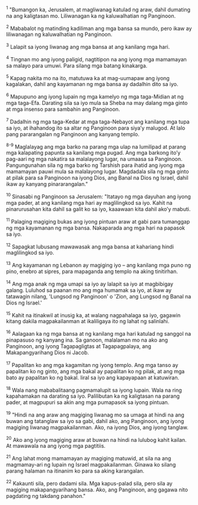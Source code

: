 <sup>1</sup>
"Bumangon ka, Jerusalem, at magliwanag katulad ng araw, dahil dumating na ang kaligtasan mo. Liliwanagan ka ng kaluwalhatian ng Panginoon. 

<sup>2</sup>
Mababalot ng matinding kadiliman ang mga bansa sa mundo, pero ikaw ay liliwanagan ng kaluwalhatian ng Panginoon. 

<sup>3</sup>
Lalapit sa iyong liwanag ang mga bansa at ang kanilang mga hari. 

<sup>4</sup>
Tingnan mo ang iyong paligid, nagtitipon na ang iyong mga mamamayan sa malayo para umuwi. Para silang mga batang kinakarga. 

<sup>5</sup>
Kapag nakita mo na ito, matutuwa ka at mag-uumapaw ang iyong kagalakan, dahil ang kayamanan ng mga bansa ay dadalhin dito sa iyo. 

<sup>6</sup>
Mapupuno ang iyong lupain ng mga kamelyo ng mga taga-Midian at ng mga taga-Efa. Darating sila sa iyo mula sa Sheba na may dalang mga ginto at mga insenso para sambahin ang Panginoon. 

<sup>7</sup>
Dadalhin ng mga taga-Kedar at mga taga-Nebayot ang kanilang mga tupa sa iyo, at ihahandog ito sa altar ng Panginoon para siyaʼy malugod. At lalo pang pararangalan ng Panginoon ang kanyang templo.

<sup>8-9</sup>
Maglalayag ang mga barko na parang mga ulap na lumilipad at parang mga kalapating papunta sa kanilang mga pugad. Ang mga barkong itoʼy pag-aari ng mga nakatira sa malalayong lugar, na umaasa sa Panginoon. Pangungunahan sila ng mga barko ng Tarshish para ihatid ang iyong mga mamamayan pauwi mula sa malalayong lugar. Magdadala sila ng mga ginto at pilak para sa Panginoon na iyong Dios, ang Banal na Dios ng Israel, dahil ikaw ay kanyang pinararangalan." 

<sup>10</sup>
Sinasabi ng Panginoon sa Jerusalem: "Itatayo ng mga dayuhan ang iyong mga pader, at ang kanilang mga hari ay maglilingkod sa iyo. Kahit na pinarurusahan kita dahil sa galit ko sa iyo, kaaawaan kita dahil akoʼy mabuti. 

<sup>11</sup>
Palaging magiging bukas ang iyong pintuan araw at gabi para tumanggap ng mga kayamanan ng mga bansa. Nakaparada ang mga hari na papasok sa iyo. 

<sup>12</sup>
Sapagkat lubusang mawawasak ang mga bansa at kahariang hindi maglilingkod sa iyo. 

<sup>13</sup>
Ang kayamanan ng Lebanon ay magiging iyo – ang kanilang mga puno ng pino, enebro at sipres, para mapaganda ang templo na aking tinitirhan. 

<sup>14</sup>
Ang mga anak ng mga umapi sa iyo ay lalapit sa iyo at magbibigay galang. Luluhod sa paanan mo ang mga humamak sa iyo, at ikaw ay tatawagin nilang, 'Lungsod ng Panginoon' o 'Zion, ang Lungsod ng Banal na Dios ng Israel.' 

<sup>15</sup>
Kahit na itinakwil at inusig ka, at walang nagpahalaga sa iyo, gagawin kitang dakila magpakailanman at ikaliligaya ito ng lahat ng salinlahi. 

<sup>16</sup>
Aalagaan ka ng mga bansa at ng kanilang mga hari katulad ng sanggol na pinapasuso ng kanyang ina. Sa ganoon, malalaman mo na ako ang Panginoon, ang iyong Tagapagligtas at Tagapagpalaya, ang Makapangyarihang Dios ni Jacob. 

<sup>17</sup>
Papalitan ko ang mga kagamitan ng iyong templo. Ang mga tanso ay papalitan ko ng ginto, ang mga bakal ay papalitan ko ng pilak, at ang mga bato ay papalitan ko ng bakal. Iiral sa iyo ang kapayapaan at katuwiran. 

<sup>18</sup>
Wala nang mababalitaang pagmamalupit sa iyong lupain. Wala na ring kapahamakan na darating sa iyo. Palilibutan ka ng kaligtasan na parang pader, at magpupuri sa akin ang mga pumapasok sa iyong pintuan. 

<sup>19</sup>
"Hindi na ang araw ang magiging liwanag mo sa umaga at hindi na ang buwan ang tatanglaw sa iyo sa gabi, dahil ako, ang Panginoon, ang iyong magiging liwanag magpakailanman. Ako, na iyong Dios, ang iyong tanglaw. 

<sup>20</sup>
Ako ang iyong magiging araw at buwan na hindi na lulubog kahit kailan. At mawawala na ang iyong mga pagtitiis. 

<sup>21</sup>
Ang lahat mong mamamayan ay magiging matuwid, at sila na ang magmamay-ari ng lupain ng Israel magpakailanman. Ginawa ko silang parang halaman na itinanim ko para sa aking karangalan. 

<sup>22</sup>
Kakaunti sila, pero dadami sila. Mga kapus-palad sila, pero sila ay magiging makapangyarihang bansa. Ako, ang Panginoon, ang gagawa nito pagdating ng takdang panahon."
